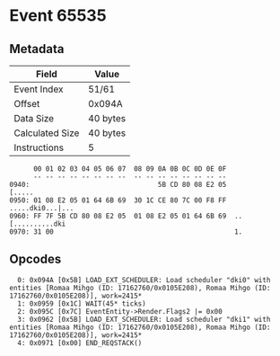 # Event 65535

## Metadata

| Field           | Value    |
|-----------------|----------|
| Event Index     | 51/61    |
| Offset          | 0x094A   |
| Data Size       | 40 bytes |
| Calculated Size | 40 bytes |
| Instructions    | 5        |

```
      00 01 02 03 04 05 06 07  08 09 0A 0B 0C 0D 0E 0F
      -- -- -- -- -- -- -- --  -- -- -- -- -- -- -- --
0940:                                5B CD 80 08 E2 05            [.....
0950: 01 08 E2 05 01 64 6B 69  30 1C CE 80 7C 00 F8 FF  .....dki0...|...
0960: FF 7F 5B CD 80 08 E2 05  01 08 E2 05 01 64 6B 69  ..[..........dki
0970: 31 00                                             1.              
```

## Opcodes

```
  0: 0x094A [0x5B] LOAD_EXT_SCHEDULER: Load scheduler "dki0" with entities [Romaa Mihgo (ID: 17162760/0x0105E208), Romaa Mihgo (ID: 17162760/0x0105E208)], work=2415*
  1: 0x0959 [0x1C] WAIT(45* ticks)
  2: 0x095C [0x7C] EventEntity->Render.Flags2 |= 0x00
  3: 0x0962 [0x5B] LOAD_EXT_SCHEDULER: Load scheduler "dki1" with entities [Romaa Mihgo (ID: 17162760/0x0105E208), Romaa Mihgo (ID: 17162760/0x0105E208)], work=2415*
  4: 0x0971 [0x00] END_REQSTACK()
```
